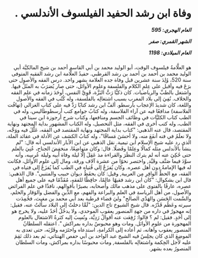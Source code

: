 <h1 dir="rtl">وفاة ابن رشد الحفيد الفيلسوف الأندلسي .</h1>

<h5 dir="rtl">العام الهجري:  595

الشهر القمري: صفر

العام الميلادي: 1198</h5>

<p dir="rtl">هو العلَّامةُ فيلسوف الوقت، أبو الوليد محمد بن أبي القاسم أحمد بن شيخ المالكيَّة أبي الوليد محمد بن أحمد بن أحمد بن رشد القرطبي. حفيدُ العلَّامة ابن رشد الفقيه المتوفى سنة 520، وُلِدَ سنة عشرين قبل وفاة جده العلامة بشهر واحد. درس الفقه والأصول حتى برَعَ فيه وأقبل على عِلمِ الكلام والفلسفة وعلوم الأوائل، حتى صار يُضرَبُ به المثَلُ فيها. واشتغل بالطبِّ والرياضيات. كان ذكيًّا رَثَّ البَزَّة، قَوِيَّ النفس، أوحَدَ زمانه في علم الفقه والخلاف. نُفِيَ إلى بلاد المغرب بسبب اشتغالِه بالفلسفة، وله كُتُب في الفقه والأصول واللغة، كان شديدَ الإعجاب بأرسطو. ألفَّ ابن رشد كتابًا رَدَّ فيه على كتابِ الغزالي (تهافُت الفلاسفة) مدافعًا فيه عن آراء الفلاسفة، وله كتابُ جوامع كتب أرسطوطاليس، وله في الطب كتاب الكليَّات في وظائف الجسم ومنافعها، وكتاب شرح أرجوزة ابن سينا في الطب، وله كتب أخرى في الفقه، مثل التحصيل، وله الكتاب المشهور بداية المجتهد ونهاية المقتصد، قال عنه الذهبي: "كتاب بداية المجتهد ونهاية المقتصد في الفقه، عَلَّلَ فيه ووَجَّه، ولا نعلَمُ في فنه أنفَعَ منه، ولا أحسَنَ مَساقًا"، وله كتابُ الكشف عن الأدلة في عقائد الملة، الذي رد عليه شيخ الإسلام ابن تيمية. نقل الذهبي عن ابن الأبار الأندلسي أنه قال: "لم ينشأ بالأندلس مثله كمالًا وعِلمًا وفَضلًا. قال: وكان متواضِعًا، منخفِضَ الجناح، عُنِيَ بالعلم حتى حُكِيَ عنه أنه لم يترك النظَرَ والقراءة مذ عَقِلَ إلَّا ليلة وفاة أبيه وليلة عُرسِه، وأنه سوَّدَ فيما صَنَّف وقَيَّد, واختصر نحوًا من عشرة آلاف ورقة، ومال إلى علوم الأوائل، فكانت له فيها الإمامةُ دون أهل عصره. وكان يُفزَعُ إلى فُتياه في الطب كما يُفزَعُ إلى فتياه في الفقه، مع الحظِّ الوافِرِ مِن العربية, وقيل: كان يحفَظُ ديوان حبيب والمتنبي". قال الذهبي: قال ابن بشكوال: "كان ابن رشد فقيهًا عالِمًا، حافِظًا للفقهِ، مُقَدَّمًا فيه على جميع أهل عصره، عارفًا بالفتوى على مذهب مالك وأصحابه، بصيرًا بأقوالهم، نافذًا في علم الفرائض والأصول، من أهل الرياسةِ في العلم والبراعة والفهم، مع الدِّينِ والفضل والوَقار والحلم، والسَّمت الحَسَن والهَدْي الصالح" وليَ قضاء قرطبة بعد أبي محمد بن مغيث، فحُمِدَت سيرته وعَظُم قَدْرُه. قال شيخ الشيوخ تاج الدين: "لَمَّا دخلتُ إلى البلاد سألتُ عنه، فقيل: إنه مهجورٌ في داره من جهةِ المنصور يعقوب الموحدي، ولا يدخُلُ أحَدٌ عليه، ولا يخرج هو إلى أحَدٍ. فقيل: لم ؟ قالوا: رُفِعَت عنه أقوالٌ رَدِيَّة، ونُسِبَ إليه كثرةُ الاشتغال بالعلوم المهجورة من علوم الأوائل. ومات وهو محبوسٌ بداره بمراكش ". اعتقله السلطانُ المنصور يعقوب وأهانه، ثم أعاده إلى الكرامةِ، استدعاه واحتَرَمه وقَرَّبَه، حتى تعدى به الموضِعَ الذي كان يجلِسُ فيه الشيخ عبد الواحد بن أبي حفص الهنتاتي، ثم بعد ذلك نَقِمَ عليه لأجل الحِكمة واشتغالِه بالفلسفة, ومات محبوسًا بداره بمراكش، ومات السلطان المنصورُ بعده بشهر.</p></br>
